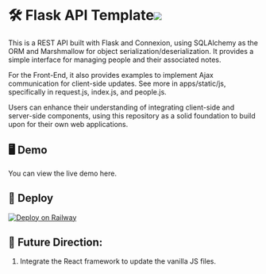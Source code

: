 # 🛠️ Flask API Template[![](https://img.shields.io/github/license/yuting1214/flask_api_template)](https://github.com/yuting1214/flask_api_template/blob/main/LICENSE)

This is a REST API built with Flask and Connexion, using SQLAlchemy as the ORM and Marshmallow for object serialization/deserialization. It provides a simple interface for managing people and their associated notes.

For the Front-End, it also provides examples to implement Ajax communication for client-side updates.
See more in apps/static/js, specifically in request.js, index.js, and people.js.

Users can enhance their understanding of integrating client-side and server-side components, using this repository as a solid foundation to build upon for their own web applications.

## 🖥️ Demo
You can view the live demo here.

## 🚀 Deploy

[![Deploy on Railway](https://railway.app/button.svg)](https://railway.app/template/atS4DW?referralCode=jk_FgY)

## 🔮 Future Direction:
1. Integrate the React framework to update the vanilla JS files.